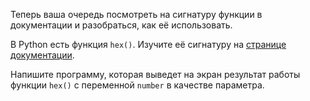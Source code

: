 
Теперь ваша очередь посмотреть на сигнатуру функции в документации и разобраться, как её использовать.

В Python есть функция `hex()`. Изучите её сигнатуру на [странице документации](https://docs-python.ru/tutorial/vstroennye-funktsii-interpretatora-python/funktsija-hex/).

Напишите программу, которая выведет на экран результат работы функции `hex()` с переменной `number` в качестве параметра.
